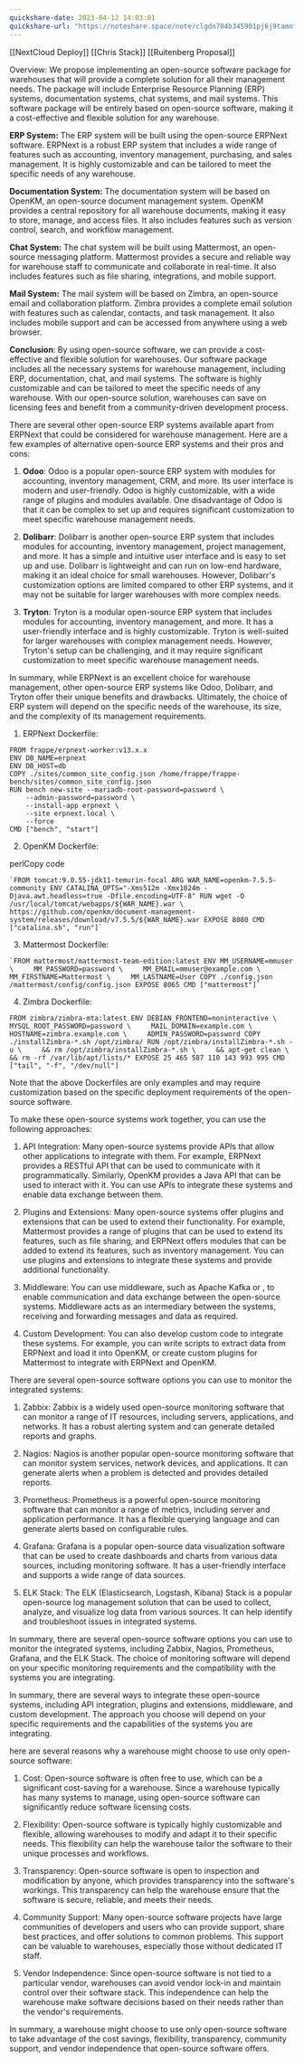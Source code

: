 ```yaml
---
quickshare-date: 2023-04-12 14:03:01
quickshare-url: "https://noteshare.space/note/clgdn704b345901pj6j9tamnf#oEIFfuS13tgw7SkJBnJS4FGK3MaMuAK9gRpaCnGg6JM"
---
```

[[NextCloud Deploy]]
[[Chris Stack]]
[[Ruitenberg Proposal]]


Overview: We propose implementing an open-source software package for warehouses that will provide a complete solution for all their management needs. The package will include Enterprise Resource Planning (ERP) systems, documentation systems, chat systems, and mail systems. This software package will be entirely based on open-source software, making it a cost-effective and flexible solution for any warehouse.

**ERP System:** The ERP system will be built using the open-source ERPNext software. ERPNext is a robust ERP system that includes a wide range of features such as accounting, inventory management, purchasing, and sales management. It is highly customizable and can be tailored to meet the specific needs of any warehouse.

**Documentation System:** The documentation system will be based on OpenKM, an open-source document management system. OpenKM provides a central repository for all warehouse documents, making it easy to store, manage, and access files. It also includes features such as version control, search, and workflow management.

**Chat System:** The chat system will be built using Mattermost, an open-source messaging platform. Mattermost provides a secure and reliable way for warehouse staff to communicate and collaborate in real-time. It also includes features such as file sharing, integrations, and mobile support.

**Mail System:** The mail system will be based on Zimbra, an open-source email and collaboration platform. Zimbra provides a complete email solution with features such as calendar, contacts, and task management. It also includes mobile support and can be accessed from anywhere using a web browser.

**Conclusion**: By using open-source software, we can provide a cost-effective and flexible solution for warehouses. Our software package includes all the necessary systems for warehouse management, including ERP, documentation, chat, and mail systems. The software is highly customizable and can be tailored to meet the specific needs of any warehouse. With our open-source solution, warehouses can save on licensing fees and benefit from a community-driven development process.



There are several other open-source ERP systems available apart from ERPNext that could be considered for warehouse management. Here are a few examples of alternative open-source ERP systems and their pros and cons:

1.  **Odoo**: Odoo is a popular open-source ERP system with modules for accounting, inventory management, CRM, and more. Its user interface is modern and user-friendly. Odoo is highly customizable, with a wide range of plugins and modules available. One disadvantage of Odoo is that it can be complex to set up and requires significant customization to meet specific warehouse management needs.
    
2.  **Dolibarr**: Dolibarr is another open-source ERP system that includes modules for accounting, inventory management, project management, and more. It has a simple and intuitive user interface and is easy to set up and use. Dolibarr is lightweight and can run on low-end hardware, making it an ideal choice for small warehouses. However, Dolibarr's customization options are limited compared to other ERP systems, and it may not be suitable for larger warehouses with more complex needs.
    
3.  **Tryton**: Tryton is a modular open-source ERP system that includes modules for accounting, inventory management, and more. It has a user-friendly interface and is highly customizable. Tryton is well-suited for larger warehouses with complex management needs. However, Tryton's setup can be challenging, and it may require significant customization to meet specific warehouse management needs.
    

In summary, while ERPNext is an excellent choice for warehouse management, other open-source ERP systems like Odoo, Dolibarr, and Tryton offer their unique benefits and drawbacks. Ultimately, the choice of ERP system will depend on the specific needs of the warehouse, its size, and the complexity of its management requirements.



1.  ERPNext Dockerfile:

```
FROM frappe/erpnext-worker:v13.x.x
ENV DB_NAME=erpnext
ENV DB_HOST=db
COPY ./sites/common_site_config.json /home/frappe/frappe-bench/sites/common_site_config.json
RUN bench new-site --mariadb-root-password=password \
    --admin-password=password \
    --install-app erpnext \
    --site erpnext.local \
    --force
CMD ["bench", "start"]

```


2.  OpenKM Dockerfile:

perlCopy code

```
`FROM tomcat:9.0.55-jdk11-temurin-focal ARG WAR_NAME=openkm-7.5.5-community ENV CATALINA_OPTS="-Xms512m -Xmx1024m -Djava.awt.headless=true -Dfile.encoding=UTF-8" RUN wget -O /usr/local/tomcat/webapps/${WAR_NAME}.war \     https://github.com/openkm/document-management-system/releases/download/v7.5.5/${WAR_NAME}.war EXPOSE 8080 CMD ["catalina.sh", "run"]`
```


3.  Mattermost Dockerfile:

```
`FROM mattermost/mattermost-team-edition:latest ENV MM_USERNAME=mmuser \     MM_PASSWORD=password \     MM_EMAIL=mmuser@example.com \     MM_FIRSTNAME=Mattermost \     MM_LASTNAME=User COPY ./config.json /mattermost/config/config.json EXPOSE 8065 CMD ["mattermost"]`
```


4.  Zimbra Dockerfile:


`FROM zimbra/zimbra-mta:latest ENV DEBIAN_FRONTEND=noninteractive \     MYSQL_ROOT_PASSWORD=password \     MAIL_DOMAIN=example.com \     HOSTNAME=zimbra.example.com \     ADMIN_PASSWORD=password COPY ./installZimbra-*.sh /opt/zimbra/ RUN /opt/zimbra/installZimbra-*.sh -u \     && rm /opt/zimbra/installZimbra-*.sh \     && apt-get clean \     && rm -rf /var/lib/apt/lists/* EXPOSE 25 465 587 110 143 993 995 CMD ["tail", "-f", "/dev/null"]`

Note that the above Dockerfiles are only examples and may require customization based on the specific deployment requirements of the open-source software.


To make these open-source systems work together, you can use the following approaches:

1.  API Integration: Many open-source systems provide APIs that allow other applications to integrate with them. For example, ERPNext provides a RESTful API that can be used to communicate with it programmatically. Similarly, OpenKM provides a Java API that can be used to interact with it. You can use APIs to integrate these systems and enable data exchange between them.
    
2.  Plugins and Extensions: Many open-source systems offer plugins and extensions that can be used to extend their functionality. For example, Mattermost provides a range of plugins that can be used to extend its features, such as file sharing, and ERPNext offers modules that can be added to extend its features, such as inventory management. You can use plugins and extensions to integrate these systems and provide additional functionality.
    
3.  Middleware: You can use middleware, such as Apache Kafka or , to enable communication and data exchange between the open-source systems. Middleware acts as an intermediary between the systems, receiving and forwarding messages and data as required.
    
4.  Custom Development: You can also develop custom code to integrate these systems. For example, you can write scripts to extract data from ERPNext and load it into OpenKM, or create custom plugins for Mattermost to integrate with ERPNext and OpenKM.
    

There are several open-source software options you can use to monitor the integrated systems:

1.  Zabbix: Zabbix is a widely used open-source monitoring software that can monitor a range of IT resources, including servers, applications, and networks. It has a robust alerting system and can generate detailed reports and graphs.
    
2.  Nagios: Nagios is another popular open-source monitoring software that can monitor system services, network devices, and applications. It can generate alerts when a problem is detected and provides detailed reports.
    
3.  Prometheus: Prometheus is a powerful open-source monitoring software that can monitor a range of metrics, including server and application performance. It has a flexible querying language and can generate alerts based on configurable rules.
    
4.  Grafana: Grafana is a popular open-source data visualization software that can be used to create dashboards and charts from various data sources, including monitoring software. It has a user-friendly interface and supports a wide range of data sources.
    
5.  ELK Stack: The ELK (Elasticsearch, Logstash, Kibana) Stack is a popular open-source log management solution that can be used to collect, analyze, and visualize log data from various sources. It can help identify and troubleshoot issues in integrated systems.
    

In summary, there are several open-source software options you can use to monitor the integrated systems, including Zabbix, Nagios, Prometheus, Grafana, and the ELK Stack. The choice of monitoring software will depend on your specific monitoring requirements and the compatibility with the systems you are integrating.


In summary, there are several ways to integrate these open-source systems, including API integration, plugins and extensions, middleware, and custom development. The approach you choose will depend on your specific requirements and the capabilities of the systems you are integrating.



here are several reasons why a warehouse might choose to use only open-source software:

1.  Cost: Open-source software is often free to use, which can be a significant cost-saving for a warehouse. Since a warehouse typically has many systems to manage, using open-source software can significantly reduce software licensing costs.
    
2.  Flexibility: Open-source software is typically highly customizable and flexible, allowing warehouses to modify and adapt it to their specific needs. This flexibility can help the warehouse tailor the software to their unique processes and workflows.
    
3.  Transparency: Open-source software is open to inspection and modification by anyone, which provides transparency into the software's workings. This transparency can help the warehouse ensure that the software is secure, reliable, and meets their needs.
    
4.  Community Support: Many open-source software projects have large communities of developers and users who can provide support, share best practices, and offer solutions to common problems. This support can be valuable to warehouses, especially those without dedicated IT staff.
    
5.  Vendor Independence: Since open-source software is not tied to a particular vendor, warehouses can avoid vendor lock-in and maintain control over their software stack. This independence can help the warehouse make software decisions based on their needs rather than the vendor's requirements.
    

In summary, a warehouse might choose to use only open-source software to take advantage of the cost savings, flexibility, transparency, community support, and vendor independence that open-source software offers.







